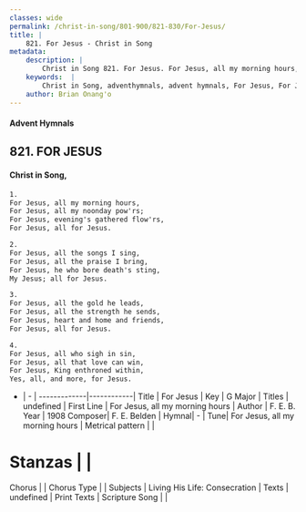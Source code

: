 ```yaml
---
classes: wide
permalink: /christ-in-song/801-900/821-830/For-Jesus/
title: |
    821. For Jesus - Christ in Song
metadata:
    description: |
        Christ in Song 821. For Jesus. For Jesus, all my morning hours, For Jesus, all my noonday pow'rs; For Jesus, evening's gathered flow'rs, For Jesus, all for Jesus.
    keywords:  |
        Christ in Song, adventhymnals, advent hymnals, For Jesus, For Jesus, all my morning hours. 
    author: Brian Onang'o
---
```


#### Advent Hymnals
## 821. FOR JESUS
####  Christ in Song,

```txt
1.
For Jesus, all my morning hours,
For Jesus, all my noonday pow'rs;
For Jesus, evening's gathered flow'rs,
For Jesus, all for Jesus.

2.
For Jesus, all the songs I sing,
For Jesus, all the praise I bring,
For Jesus, he who bore death's sting,
My Jesus; all for Jesus.

3.
For Jesus, all the gold he leads,
For Jesus, all the strength he sends,
For Jesus, heart and home and friends,
For Jesus, all for Jesus.

4.
For Jesus, all who sigh in sin,
For Jesus, all that love can win,
For Jesus, King enthroned within,
Yes, all, and more, for Jesus.

```

- |   -  |
-------------|------------|
Title | For Jesus |
Key | G Major |
Titles | undefined |
First Line | For Jesus, all my morning hours |
Author | F. E. B.
Year | 1908
Composer| F. E. Belden |
Hymnal|  - |
Tune| For Jesus, all my morning hours |
Metrical pattern | |
# Stanzas |  |
Chorus |  |
Chorus Type |  |
Subjects | Living His Life: Consecration |
Texts | undefined |
Print Texts | 
Scripture Song |  |
    
